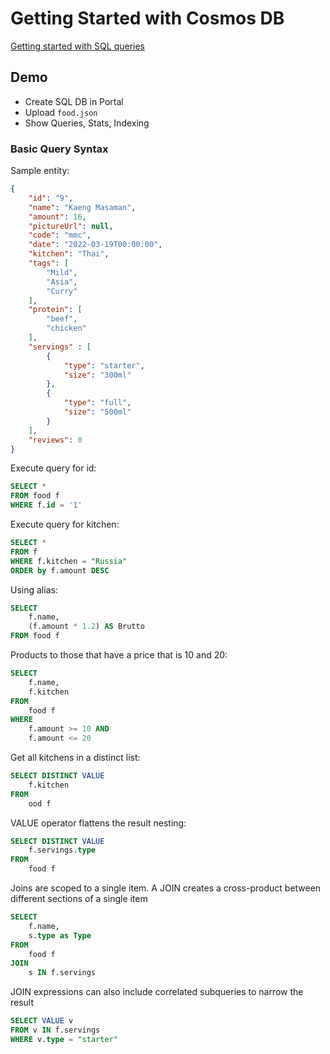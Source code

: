 # Getting Started with Cosmos DB

[Getting started with SQL queries](https://docs.microsoft.com/en-us/azure/cosmos-db/sql/sql-query-getting-started)

## Demo

-   Create SQL DB in Portal
-   Upload `food.json`
-   Show Queries, Stats, Indexing

### Basic Query Syntax

Sample entity:

```json
{
    "id": "9",
    "name": "Kaeng Masaman",
    "amount": 16,
    "pictureUrl": null,
    "code": "mmc",
    "date": "2022-03-19T00:00:00",
    "kitchen": "Thai",
    "tags": [
        "Mild",
        "Asia",
        "Curry"
    ],
    "protein": [
        "beef",
        "chicken"
    ],
    "servings" : [
        {
            "type": "starter",
            "size": "300ml"
        },
        {
            "type": "full",
            "size": "500ml"
        }
    ],
    "reviews": 0
}
```

Execute query for id:

```sql
SELECT *
FROM food f
WHERE f.id = '1'
```

Execute query for kitchen:

```sql
SELECT *
FROM f
WHERE f.kitchen = "Russia"
ORDER by f.amount DESC
```

Using alias:

```sql
SELECT
    f.name,
    (f.amount * 1.2) AS Brutto
FROM food f
```

Products to those that have a price that is 10 and 20:

```sql
SELECT
    f.name,
    f.kitchen
FROM
    food f
WHERE
    f.amount >= 10 AND
    f.amount <= 20
```

Get all kitchens in a distinct list:

```sql
SELECT DISTINCT VALUE
    f.kitchen
FROM
    ood f
```

VALUE operator flattens the result nesting:

```sql
SELECT DISTINCT VALUE
    f.servings.type
FROM
    food f
```

Joins are scoped to a single item. A JOIN creates a cross-product between different sections of a single item

```sql
SELECT
    f.name,
    s.type as Type
FROM 
    food f
JOIN
    s IN f.servings  
```

JOIN expressions can also include correlated subqueries to narrow the result

```sql
SELECT VALUE v
FROM v IN f.servings
WHERE v.type = "starter"
```